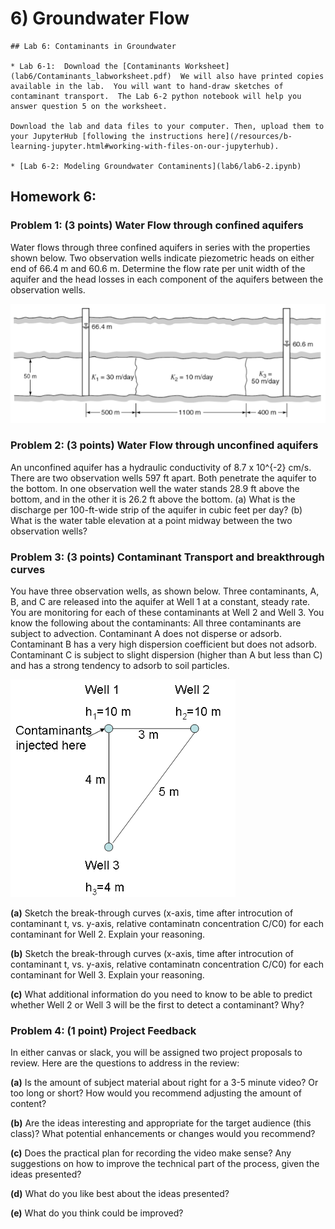 # 6) Groundwater Flow


```note
## Lab 6: Contaminants in Groundwater

* Lab 6-1:  Download the [Contaminants Worksheet](lab6/Contaminants_labworksheet.pdf)  We will also have printed copies available in the lab.  You will want to hand-draw sketches of contaminant transport.  The Lab 6-2 python notebook will help you answer question 5 on the worksheet.

Download the lab and data files to your computer. Then, upload them to your JupyterHub [following the instructions here](/resources/b-learning-jupyter.html#working-with-files-on-our-jupyterhub).

* [Lab 6-2: Modeling Groundwater Contaminents](lab6/lab6-2.ipynb)

```


## Homework 6: 

### Problem 1: (3 points) Water Flow through confined aquifers

Water flows through three confined aquifers in series with the properties shown below.  Two observation wells indicate piezometric heads on either end of 66.4 m and 60.6 m.  Determine the flow rate per unit width of the aquifer and the head losses in each component of the aquifers between the observation wells.

![GWHW_prob1 graphic](lab6/GWHW_prob1.png) 

### Problem 2: (3 points) Water Flow through unconfined aquifers

An unconfined aquifer has a hydraulic conductivity of 8.7 x 10^{-2} cm/s.  There are two observation wells 597 ft apart.  Both penetrate the aquifer to the bottom.  In one observation well the water stands 28.9 ft above the bottom, and in the other it is 26.2 ft above the bottom. (a) What is the discharge per 100-ft-wide strip of the aquifer in cubic feet per day? (b) What is the water table elevation at a point midway between the two observation wells?

### Problem 3: (3 points) Contaminant Transport and breakthrough curves

You have three observation wells, as shown below.  Three contaminants, A, B, and C are released into the aquifer at Well 1 at a constant, steady rate.  You are monitoring for each of these contaminants at Well 2 and Well 3.  You know the following about the contaminants: All three contaminants are subject to advection.  Contaminant A does not disperse or adsorb.  Contaminant B has a very high dispersion coefficient but does not adsorb.  Contaminant C is subject to slight dispersion (higher than A but less than C) and has a strong tendency to adsorb to soil particles. 

![GWHW_prob3 graphic](lab6/GWHW_prob3.png) 

**(a)** Sketch the break-through curves (x-axis, time after introcution of contaminant t, vs. y-axis, relative contaminatn concentration C/C0) for each contaminant for Well 2.  Explain your reasoning.

**(b)** Sketch the break-through curves (x-axis, time after introcution of contaminant t, vs. y-axis, relative contaminatn concentration C/C0) for each contaminant for Well 3.  Explain your reasoning.

**(c)** What additional information do you need to know to be able to predict whether Well 2 or Well 3 will be the first to detect a contaminant?  Why?

### Problem 4: (1 point) Project Feedback

In either canvas or slack, you will be assigned two project proposals to review.
Here are the questions to address in the review:

**(a)**  Is the amount of subject material about right for a 3-5 minute video?  Or too long or short?  How would you recommend adjusting the amount of content?

**(b)** Are the ideas interesting and appropriate for the target audience (this class)?  What potential enhancements or changes would you recommend?

**(c)** Does the practical plan for recording the video make sense?  Any suggestions on how to improve the technical part of the process, given the ideas presented? 

**(d)** What do you like best about the ideas presented?

**(e)** What do you think could be improved?

